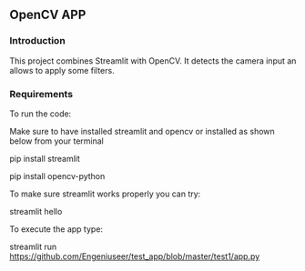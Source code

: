 ## OpenCV APP

### Introduction

This project combines Streamlit with OpenCV. It detects the camera input an allows to apply some filters.

### Requirements

To run the code:

Make sure to have installed streamlit and opencv or installed as shown below from your terminal

  pip install streamlit 

  pip install opencv-python


To make sure streamlit works properly you can try:

  streamlit hello
  
To execute the app type:

  streamlit run https://github.com/Engeniuseer/test_app/blob/master/test1/app.py
